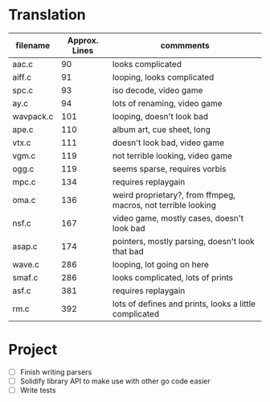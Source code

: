 # Translation
|  filename  | Approx. Lines |                            commments                           |
|------------|---------------|----------------------------------------------------------------|
|aac.c       |  90           | looks complicated                                              |
|aiff.c      |  91           | looping, looks complicated                                     |
|spc.c       |  93           | iso decode, video game                                         |
|ay.c        |  94           | lots of renaming, video game                                   |
|wavpack.c   | 101           | looping, doesn't look bad                                      |
|ape.c       | 110           | album art, cue sheet, long                                     |
|vtx.c       | 111           | doesn't look bad, video game                                   |
|vgm.c       | 119           | not terrible looking, video game                               |
|ogg.c       | 119           | seems sparse, requires vorbis                                  |
|mpc.c       | 134           | requires replaygain                                            |
|oma.c       | 136           | weird proprietary?, from ffmpeg, macros, not terrible looking  |
|nsf.c       | 167           | video game, mostly cases, doesn't look bad                     |
|asap.c      | 174           | pointers, mostly parsing, doesn't look that bad                |
|wave.c      | 286           | looping, lot going on here                                     |
|smaf.c      | 286           | looks complicated, lots of prints                              |
|asf.c       | 381           | requires replaygain                                            |
|rm.c        | 392           | lots of defines and prints, looks a little complicated         |

# Project
- [ ] Finish writing parsers
- [ ] Solidify library API to make use with other go code easier
- [ ] Write tests